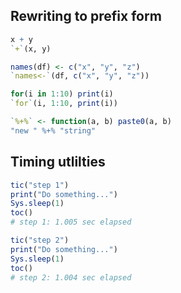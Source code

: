 ## Rewriting to prefix form
```r
x + y
`+`(x, y)

names(df) <- c("x", "y", "z")
`names<-`(df, c("x", "y", "z"))

for(i in 1:10) print(i)
`for`(i, 1:10, print(i))

`%+%` <- function(a, b) paste0(a, b)
"new " %+% "string"

```

## Timing utlilties
```r title='Timing multiple steps'
tic("step 1")
print("Do something...")
Sys.sleep(1)
toc()
# step 1: 1.005 sec elapsed

tic("step 2")
print("Do something...")
Sys.sleep(1)
toc()
# step 2: 1.004 sec elapsed
```